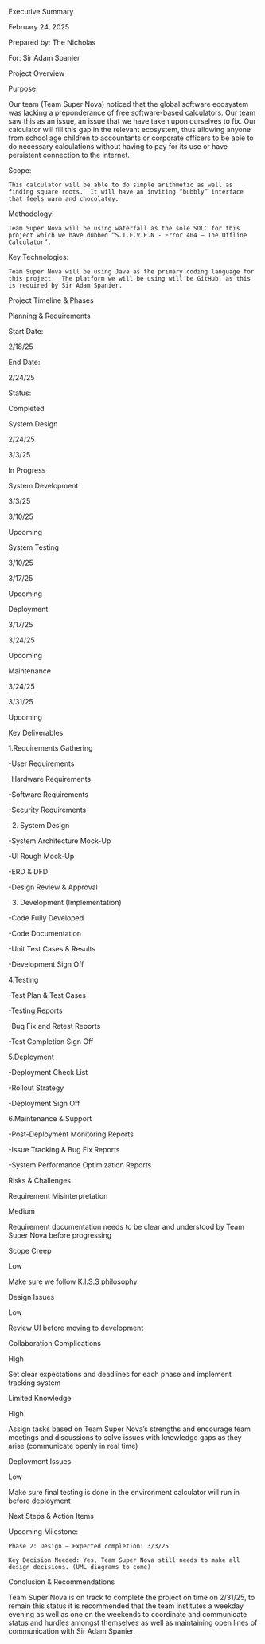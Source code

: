 Executive Summary 

February 24, 2025 

Prepared by: The Nicholas 

For: Sir Adam Spanier 

 

Project Overview 

 

Purpose:  

Our team (Team Super Nova) noticed that the global software ecosystem was lacking a preponderance of free software-based calculators.  Our team saw this as an issue, an issue that we have taken upon ourselves to fix.  Our calculator will fill this gap in the relevant ecosystem, thus allowing anyone from school age children to accountants or corporate officers to be able to do necessary calculations without having to pay for its use or have persistent connection to the internet. 

 

Scope: 

	This calculator will be able to do simple arithmetic as well as finding square roots.  It will have an inviting “bubbly” interface that feels warm and chocolatey. 

 

Methodology: 

	Team Super Nova will be using waterfall as the sole SDLC for this project which we have dubbed “S.T.E.V.E.N - Error 404 – The Offline Calculator”. 

 

Key Technologies: 

	Team Super Nova will be using Java as the primary coding language for this project.  The platform we will be using will be GitHub, as this is required by Sir Adam Spanier. 

 

Project Timeline & Phases 

Planning & Requirements 

Start Date: 

2/18/25 

End Date: 

2/24/25 

Status: 

Completed 

System Design 

2/24/25 

3/3/25 

In Progress 

System Development 

3/3/25 

3/10/25 

Upcoming  

System Testing 

3/10/25 

3/17/25 

Upcoming 

Deployment 

3/17/25 

3/24/25 

Upcoming 

Maintenance 

3/24/25 

3/31/25 

Upcoming 

 

Key Deliverables 

1.Requirements Gathering 

-User Requirements 

-Hardware Requirements 

-Software Requirements 

-Security Requirements 

2. System Design 

-System Architecture Mock-Up 

-UI Rough Mock-Up 

-ERD & DFD 

-Design Review & Approval 

3. Development (Implementation) 

-Code Fully Developed 

-Code Documentation 

-Unit Test Cases & Results 

-Development Sign Off 

4.Testing 

-Test Plan & Test Cases 

-Testing Reports 

-Bug Fix and Retest Reports 

-Test Completion Sign Off 

 

5.Deployment 

-Deployment Check List 

-Rollout Strategy 

-Deployment Sign Off 

6.Maintenance & Support 

-Post-Deployment Monitoring Reports 

-Issue Tracking & Bug Fix Reports 

-System Performance Optimization Reports 

 

Risks & Challenges 

 

Requirement Misinterpretation 

Medium 

Requirement documentation needs to be clear and understood by Team Super Nova before progressing 

Scope Creep 

Low 

Make sure we follow K.I.S.S philosophy 

Design Issues 

Low 

Review UI before moving to development 

Collaboration Complications 

High 

Set clear expectations and deadlines for each phase and implement tracking system 

Limited Knowledge 

High 

Assign tasks based on Team Super Nova’s strengths and encourage team meetings and discussions to solve issues with knowledge gaps as they arise (communicate openly in real time) 

Deployment Issues 

Low 

Make sure final testing is done in the environment calculator will run in before deployment 

 

Next Steps & Action Items 

 

Upcoming Milestone: 

	Phase 2: Design – Expected completion: 3/3/25 

	Key Decision Needed: Yes, Team Super Nova still needs to make all design decisions. (UML diagrams to come) 

 

Conclusion & Recommendations 

 

Team Super Nova is on track to complete the project on time on 2/31/25, to remain this status it is recommended that the team institutes a weekday evening as well as one on the weekends to coordinate and communicate status and hurdles amongst themselves as well as maintaining open lines of communication with Sir Adam Spanier. 
